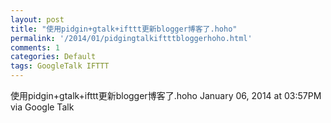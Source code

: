 ```yaml
---
layout: post
title: "使用pidgin+gtalk+ifttt更新blogger博客了.hoho"
permalink: '/2014/01/pidgingtalkiftttbloggerhoho.html'
comments: 1
categories: Default
tags: GoogleTalk IFTTT
---
```

<div xmlns="http://www.w3.org/1999/xhtml">使用pidgin+gtalk+ifttt更新blogger博客了.hoho January 06, 2014 at 03:57PM via Google Talk</div>